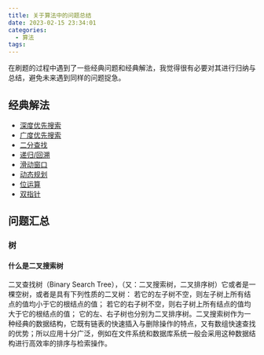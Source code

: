```yaml
---
title: 关于算法中的问题总结
date: 2023-02-15 23:34:01
categories: 
  - 算法
tags:
---
```

在刷题的过程中遇到了一些经典问题和经典解法，我觉得很有必要对其进行归纳与总结，避免未来遇到同样的问题捉急。

<!-- more -->

## 经典解法

* [深度优先搜索](/algorithm-depth-first-search)
* [广度优先搜索](/algorithm-breadth-first-search)
* [二分查找](/algorithm-binary-search)
* [递归/回溯](/algorithm-recursion)
* [滑动窗口](/algorithm-sliding-window)
* [动态规划](/algorithm-dynamic-programming)
* [位运算](/algorithm-bit-manipulation)
* [双指针](/algorithm-two-pointers)

## 问题汇总

### 树

#### 什么是二叉搜索树

二叉查找树（Binary Search Tree），（又：二叉搜索树，二叉排序树）它或者是一棵空树，或者是具有下列性质的二叉树： 若它的左子树不空，则左子树上所有结点的值均小于它的根结点的值； 若它的右子树不空，则右子树上所有结点的值均大于它的根结点的值； 它的左、右子树也分别为二叉排序树。二叉搜索树作为一种经典的数据结构，它既有链表的快速插入与删除操作的特点，又有数组快速查找的优势；所以应用十分广泛，例如在文件系统和数据库系统一般会采用这种数据结构进行高效率的排序与检索操作。
